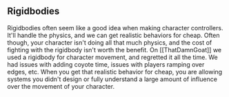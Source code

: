 ## Rigidbodies
Rigidbodies often seem like a good idea when making character controllers. It'll handle the physics, and we can get realistic behaviors for cheap. Often though, your character isn't doing all that much physics, and the cost of fighting with the rigidbody isn't worth the benefit. On [[ThatDamnGoat]] we used a rigidbody for character movement, and regretted it all the time. We had issues with adding coyote time, issues with players ramping over edges, etc. When you get that realistic behavior for cheap, you are allowing systems you didn't design or fully understand a large amount of influence over the movement of your character. 
